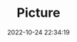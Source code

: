 ---
weight: 1
images:
- /images/edited/163.jpeg
title: Picture
date: 2022-10-24 22:34:19
tags: [luminar neo,work,FE 28-70mm F3.5-5.6 OSS,ILCE-7M3,52.0,person,knife,bowl]
---